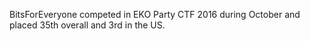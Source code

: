 BitsForEveryone competed in EKO Party CTF 2016 during October and placed 35th overall and 3rd in the US.
